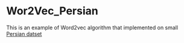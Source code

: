 # Wor2Vec_Persian
This is an example of Word2vec algorithm that implemented on small [Persian datset](https://drive.google.com/file/d/1D7xqjI-xWDQddHc1OISRuMqY8QE0tMzo/view?usp=sharing)
